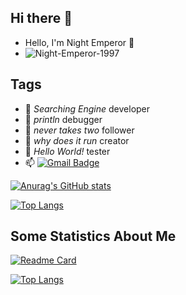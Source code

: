 <!--
**Night-Emperor-1997/Night-Emperor-1997** is a ✨ _special_ ✨ repository because its `README.md` (this file) appears on your GitHub profile.

Here are some ideas to get you started:

- 🔭 I’m currently working on ...
- 🌱 I’m currently learning ...
- 👯 I’m looking to collaborate on ...
- 🤔 I’m looking for help with ...
- 💬 Ask me about ...
- 📫 How to reach me: ...
- 😄 Pronouns: ...
- ⚡ Fun fact: ...


![Metrics](https://metrics.lecoq.io/night-emperor-1997?template=classic&followup=1&people=1&achievements=1&notable=1&fortune=1&pagespeed=1&traffic=1&introduction=1&sponsors=1&base.indepth=false&base.hireable=false&followup.sections=repositories&followup.indepth=false&followup.archived=false&people.limit=24&people.identicons=true&people.identicons.hide=false&people.size=28&people.types=followers%2C%20following&people.shuffle=false&achievements.threshold=C&achievements.secrets=true&achievements.display=detailed&achievements.limit=0&notable.from=organization&notable.repositories=false&notable.indepth=false&notable.types=commit&introduction.title=true&sponsors.sections=goal%2C%20list%2C%20about&sponsors.past=false&sponsors.size=24&pagespeed.url=.user.website&pagespeed.detailed=true&pagespeed.screenshot=true&pagespeed.pwa=true&config.timezone=Asia%2FShanghai)
-->

## Hi there 👋


- Hello, I'm Night Emperor 👋
- ![Night-Emperor-1997](https://komarev.com/ghpvc/?username=Night-Emperor-1997)
## Tags

- 🔭 _Searching Engine_ developer
- 🌱 _println_ debugger
- 👯 _never takes two_ follower
- 🤔 _why does it run_ creator
- 💬 _Hello World!_ tester
- 📫 [![Gmail Badge](https://img.shields.io/badge/-Gmail-c14438?style=flat-square&logo=Gmail&logoColor=white&link=mailto:night.emperor.1997@gmail.com)](mailto:night.emperor.1997@gmail.com)

[![Anurag's GitHub stats](https://github-readme-stats.vercel.app/api?username=Night-Emperor-1997)](https://github.com/anuraghazra/github-readme-stats)

[![Top Langs](https://github-readme-stats.vercel.app/api/top-langs/?username=Night-Emperor-1997&hide=javascript,html)](https://github.com/Night-Emperor-1997/github-readme-stats)

## Some Statistics About Me

[![Readme Card](https://github-readme-stats.vercel.app/api?username=Night-Emperor-1997&show_icons=true&title_color=ffffff&icon_color=bb2acf&text_color=daf7dc&bg_color=151515)](https://github.com/anuraghazra/github-readme-stats)

[![Top Langs](https://github-readme-stats.vercel.app/api/top-langs/?username=sumy7&layout=compact&exclude_repo=Night-Emperor-1997.github.io&title_color=ffffff&icon_color=bb2acf&text_color=daf7dc&bg_color=151515)](https://github.com/anuraghazra/github-readme-stats)